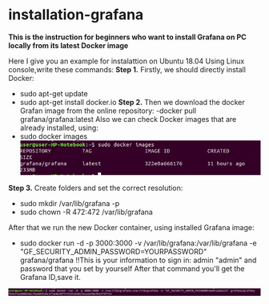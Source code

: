 # installation-grafana
**This is the instruction for beginners who want to install Grafana on PC locally from its latest Docker image**

Here I give you an example for instalattion on Ubuntu 18.04
Using Linux console,write these commands:
**Step 1.** Firstly, we should directly install Docker: 
- sudo apt-get update
- sudo apt-get install docker.io
**Step 2.** Then we download the docker Grafan image from the online repository:
-docker pull grafana/grafana:latest
Also we can check Docker images that are already installed, using:
- sudo docker images
![Docker images](https://github.com/shmyaksi/installation-grafana/raw/master/img1.jpg)

**Step 3.** Create folders and set the correct resolution:
- sudo mkdir /var/lib/grafana -p
- sudo chown -R 472:472 /var/lib/grafana

After that we run the new Docker container, using installed Grafana image:
- sudo docker run -d -p 3000:3000 -v /var/lib/grafana:/var/lib/grafana -e "GF_SECURITY_ADMIN_PASSWORD=YOURPASSWORD" grafana/grafana
!!This is your information to sign in: admin "admin" and password that you set by yourself
After that command you'll get the Grafana ID,save it.

![Grafana ID](https://github.com/shmyaksi/installation-grafana/raw/master/img2.jpg)

